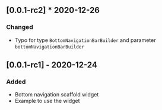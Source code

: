 ## [0.0.1-rc2] * 2020-12-26
### Changed
- Typo for type `BottomNavigationBarBuilder` and parameter `bottomNavigationBarBuilder`

## [0.0.1-rc1] - 2020-12-24
### Added
- Bottom navigation scaffold widget
- Example to use the widget
